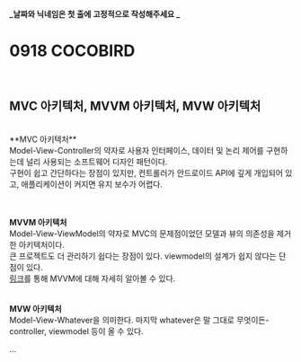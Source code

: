 **_날짜와 닉네임은 첫 출에 고정적으로 작성해주세요 _**
# 0918 COCOBIRD
<br/>


##  MVC 아키텍처, MVVM 아키텍처, MVW 아키텍처
<br/>
**MVC 아키텍처** <br/>
Model-View-Controller의 약자로 사용자 인터페이스, 데이터 및 논리 제어를 구현하는데 널리 사용되는 소프트웨어 디자인 패턴이다.  <br/>
구현이 쉽고 간단하다는 장점이 있지만, 컨트롤러가 안드로이드 API에 깊게 개입되어 있고, 애플리케이션이 커지면 유지 보수가 어렵다. <br/>
<br/><br/>

**MVVM 아키텍처**<br/>
Model-View-ViewModel의 약자로 MVC의 문제점이었던 모델과 뷰의 의존성을 제거한 아키텍처이다. <br/>
큰 프로젝트도 더 관리하기 쉽다는 장점이 있다. viewmodel의 설계가 쉽지 않다는 단점이 있다.<br/>
[링크](https://velog.io/@jojo_devstory/%EC%95%88%EB%93%9C%EB%A1%9C%EC%9D%B4%EB%93%9C-%EC%95%84%ED%82%A4%ED%85%8D%EC%B2%98-%ED%8C%A8%ED%84%B4-MVVM%EC%9D%B4-%EB%AD%98%EA%B9%8C)를 통해 MVVM에 대해 자세히 알아볼 수 있다.<br/>
<br/><br/>
**MVW 아키텍처**<br/>
Model-View-Whatever을 의미한다. 마지막 whatever은 말 그대로 무엇이든-controller, viewmodel 등이 올 수 있다.<br/>
 
...

